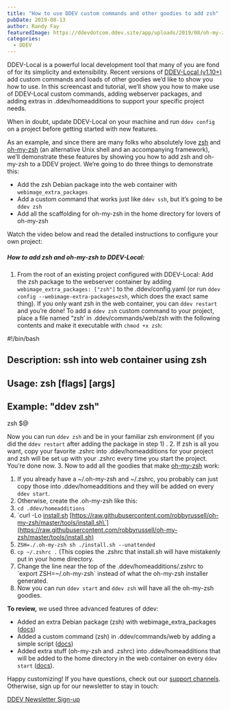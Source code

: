 ```yaml
---
title: "How to use DDEV custom commands and other goodies to add zsh"
pubDate: 2019-08-13
author: Randy Fay
featuredImage: https://ddevdotcom.ddev.site/app/uploads/2019/08/oh-my-zsh.png
categories:
  - DDEV
---
```


DDEV-Local is a powerful local development tool that many of you are fond of for its simplicity and extensibility. Recent versions of [DDEV-Local (v1.10+)](https://ddev.readthedocs.io/en/stable/) add custom commands and loads of other goodies we’d like to show you how to use. In this screencast and tutorial, we’ll show you how to make use of DDEV-Local custom commands, adding webserver packages, and adding extras in .ddev/homeadditions to support your specific project needs.

When in doubt, update DDEV-Local on your machine and run `ddev config` on a project before getting started with new features.

As an example, and since there are many folks who absolutely love [zsh](https://www.zsh.org/) and [oh-my-zsh](https://ohmyz.sh/) (an alternative Unix shell and an accompanying framework), we’ll demonstrate these features by showing you how to add zsh and oh-my-zsh to a DDEV project. We’re going to do three things to demonstrate this:

* Add the zsh Debian package into the web container with `webimage_extra_packages`
* Add a custom command that works just like `ddev ssh`, but it’s going to be `ddev zsh`
* Add all the scaffolding for oh-my-zsh in the home directory for lovers of oh-my-zsh

Watch the video below and read the detailed instructions to configure your own project:

##### How to add zsh and oh-my-zsh to DDEV-Local:

1. From the root of an existing project configured with DDEV-Local: Add the zsh package to the webserver container by adding `webimage_extra_packages: ["zsh"]` to the .ddev/config.yaml (or run `ddev config --webimage-extra-packages=zsh`, which does the exact same thing). If you only want zsh in the web container, you can `ddev restart` and you’re done!
To add a `ddev zsh` custom command to your project, place a file named “zsh’ in .ddev/commands/web/zsh with the following contents and make it executable with `chmod +x zsh`:

#!/bin/bash

## Description: ssh into web container using zsh
## Usage: zsh [flags] [args]
## Example: "ddev zsh"

zsh $@

Now you can run `ddev zsh` and be in your familiar zsh environment (if you did the `ddev restart` after adding the package in step 1) . 
2. If zsh is all you want, copy your favorite .zshrc into .ddev/homeadditions for your project and zsh will be set up with your .zshrc every time you start the project. You’re done now.
3. Now to add all the goodies that make [oh-my-zsh](https://github.com/robbyrussell/oh-my-zsh) work:  
   1. If you already have a \~/.oh-my-zsh and \~/.zshrc, you probably can just copy those into .ddev/homeadditions and they will be added on every `ddev start`.  
   2. Otherwise, create the .oh-my-zsh like this:  
   3. `cd .ddev/homeadditions`  
   4. \`curl -Lo [install.sh](http://install.sh/) [https://raw.githubusercontent.com/robbyrussell/oh-my-zsh/master/tools/install.sh\`](https://raw.githubusercontent.com/robbyrussell/oh-my-zsh/master/tools/install.sh)  
   5. `ZSH=./.oh-my-zsh sh ./install.sh --unattended`  
   6. `cp ~/.zshrc .` (This copies the .zshrc that install.sh will have mistakenly put in your home directory.  
   7. Change the line near the top of the .ddev/homeadditions/.zshrc to \`export ZSH=\~/.oh-my-zsh\` instead of what the oh-my-zsh installer generated.
4. Now you can run `ddev start` and `ddev zsh` will have all the oh-my-zsh goodies.

**To review,** we used three advanced features of ddev:

   * Added an extra Debian package (zsh) with webimage\_extra\_packages ([docs](https://ddev.readthedocs.io/en/stable/users/extend/customizing-images/#adding-extra-debian-packages-with-webimage%5Fextra%5Fpackages-and-dbimage%5Fextra%5Fpackages))
   * Added a custom command (zsh) in .ddev/commands/web by adding a simple script ([docs](https://ddev.readthedocs.io/en/stable/users/extend/custom-commands/))
   * Added extra stuff (oh-my-zsh and .zshrc) into .ddev/homeadditions that will be added to the home directory in the web container on every `ddev start` ([docs](https://ddev.readthedocs.io/en/stable/users/extend/in-container-configuration/)).

Happy customizing! If you have questions, check out our [support channels](https://ddev.readthedocs.io/en/stable/#support). Otherwise, sign up for our newsletter to stay in touch:

[DDEV Newsletter Sign-up](http://eepurl.com/dlqkUD)
